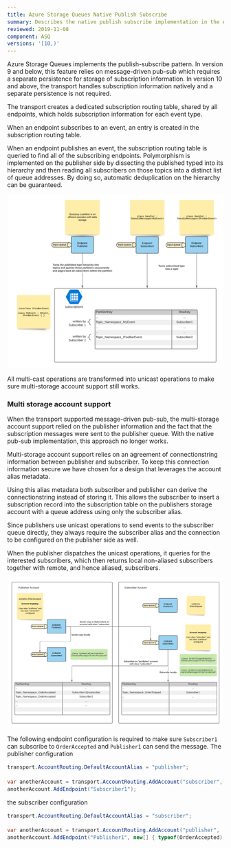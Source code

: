 ```yaml
---
title: Azure Storage Queues Native Publish Subscribe
summary: Describes the native publish subscribe implementation in the Azure Storage Queues transport
reviewed: 2019-11-08
component: ASQ
versions: '[10,)'
---
```


Azure Storage Queues implements the publish-subscribe pattern. In version 9 and below, this feature relies on message-driven pub-sub which requires a separate persistence for storage of subscription information. In version 10 and above, the transport handles subscription information natively and a separate persistence is not required.

The transport creates a dedicated subscription routing table, shared by all endpoints, which holds subscription information for each event type. 

When an endpoint subscribes to an event, an entry is created in the subscription routing table. 

When an endpoint publishes an event, the subscription routing table is queried to find all of the subscribing endpoints. Polymorphism is implemented on the publisher side by dissecting the published typed into its hierarchy and then reading all subscribers on those topics into a distinct list of queue addresses. By doing so, automatic deduplication on the hierarchy can be guaranteed.

![image](native-pubsub-01.png)

All multi-cast operations are transformed into unicast operations to make sure multi-storage account support still works. 

### Multi storage account support

When the transport supported message-driven pub-sub, the multi-storage account support relied on the publisher information and the fact that the subscription messages were sent to the publisher queue. With the native pub-sub implementation, this approach no longer works. 

Multi-storage account support relies on an agreement of connectionstring information between publisher and subscriber. To keep this connection information secure we have chosen for a design that leverages the account alias metadata.

Using this alias metadata both subscriber and publisher can derive the connectionstring instead of storing it. This allows the subscriber to insert a subscription record into the subscription table on the publishers storage account with a queue address using only the subscriber alias.

Since publishers use unicast operations to send events to the subscriber queue directly, they always require the subscriber alias and the connection to be configured on the publisher side as well. 

When the publisher dispatches the unicast operations, it queries for the interested subscribers, which then returns local non-aliased subscribers together with remote, and hence aliased, subscribers.

![image](native-pubsub-02.png)


The following endpoint configuration is required to make sure `Subscriber1` can subscribe to `OrderAccepted` and `Publisher1` can send the message. The publisher configuration

```csharp
transport.AccountRouting.DefaultAccountAlias = "publisher";

var anotherAccount = transport.AccountRouting.AddAccount("subscriber", ...);
anotherAccount.AddEndpoint("Subscriber1");
```

the subscriber configuration

```csharp
transport.AccountRouting.DefaultAccountAlias = "subscriber";

var anotherAccount = transport.AccountRouting.AddAccount("publisher", ...);
anotherAccount.AddEndpoint("Publisher1", new[] { typeof(OrderAccepted) }, "optionalSubscriptionTableName");
```